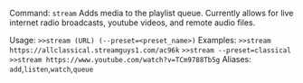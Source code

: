 Command: `stream`
Adds media to the playlist queue. Currently allows for live internet radio broadcasts, youtube videos, and remote audio files.

Usage:
```>>stream (URL) (--preset=<preset_name>)```
Examples:
`>>stream https://allclassical.streamguys1.com/ac96k`
`>>stream --preset=classical`
`>>stream https://www.youtube.com/watch?v=TCm9788Tb5g`
Aliases:
`add`,`listen`,`watch`,`queue`